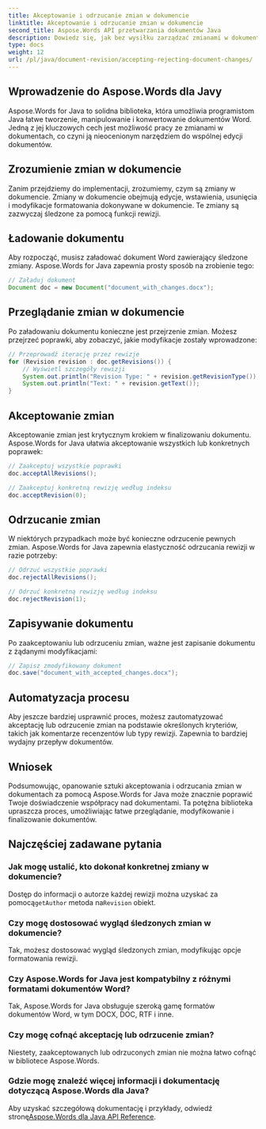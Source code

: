 ```yaml
---
title: Akceptowanie i odrzucanie zmian w dokumencie
linktitle: Akceptowanie i odrzucanie zmian w dokumencie
second_title: Aspose.Words API przetwarzania dokumentów Java
description: Dowiedz się, jak bez wysiłku zarządzać zmianami w dokumentach dzięki Aspose.Words for Java. Akceptuj i odrzucaj poprawki bezproblemowo.
type: docs
weight: 12
url: /pl/java/document-revision/accepting-rejecting-document-changes/
---
```


## Wprowadzenie do Aspose.Words dla Javy

Aspose.Words for Java to solidna biblioteka, która umożliwia programistom Java łatwe tworzenie, manipulowanie i konwertowanie dokumentów Word. Jedną z jej kluczowych cech jest możliwość pracy ze zmianami w dokumentach, co czyni ją nieocenionym narzędziem do wspólnej edycji dokumentów.

## Zrozumienie zmian w dokumencie

Zanim przejdziemy do implementacji, zrozumiemy, czym są zmiany w dokumencie. Zmiany w dokumencie obejmują edycje, wstawienia, usunięcia i modyfikacje formatowania dokonywane w dokumencie. Te zmiany są zazwyczaj śledzone za pomocą funkcji rewizji.

## Ładowanie dokumentu

Aby rozpocząć, musisz załadować dokument Word zawierający śledzone zmiany. Aspose.Words for Java zapewnia prosty sposób na zrobienie tego:

```java
// Załaduj dokument
Document doc = new Document("document_with_changes.docx");
```

## Przeglądanie zmian w dokumencie

Po załadowaniu dokumentu konieczne jest przejrzenie zmian. Możesz przejrzeć poprawki, aby zobaczyć, jakie modyfikacje zostały wprowadzone:

```java
// Przeprowadź iterację przez rewizje
for (Revision revision : doc.getRevisions()) {
    // Wyświetl szczegóły rewizji
    System.out.println("Revision Type: " + revision.getRevisionType());
    System.out.println("Text: " + revision.getText());
}
```

## Akceptowanie zmian

Akceptowanie zmian jest krytycznym krokiem w finalizowaniu dokumentu. Aspose.Words for Java ułatwia akceptowanie wszystkich lub konkretnych poprawek:

```java
// Zaakceptuj wszystkie poprawki
doc.acceptAllRevisions();

// Zaakceptuj konkretną rewizję według indeksu
doc.acceptRevision(0);
```

## Odrzucanie zmian

W niektórych przypadkach może być konieczne odrzucenie pewnych zmian. Aspose.Words for Java zapewnia elastyczność odrzucania rewizji w razie potrzeby:

```java
// Odrzuć wszystkie poprawki
doc.rejectAllRevisions();

// Odrzuć konkretną rewizję według indeksu
doc.rejectRevision(1);
```

## Zapisywanie dokumentu

Po zaakceptowaniu lub odrzuceniu zmian, ważne jest zapisanie dokumentu z żądanymi modyfikacjami:

```java
// Zapisz zmodyfikowany dokument
doc.save("document_with_accepted_changes.docx");
```

## Automatyzacja procesu

Aby jeszcze bardziej usprawnić proces, możesz zautomatyzować akceptację lub odrzucenie zmian na podstawie określonych kryteriów, takich jak komentarze recenzentów lub typy rewizji. Zapewnia to bardziej wydajny przepływ dokumentów.

## Wniosek

Podsumowując, opanowanie sztuki akceptowania i odrzucania zmian w dokumentach za pomocą Aspose.Words for Java może znacznie poprawić Twoje doświadczenie współpracy nad dokumentami. Ta potężna biblioteka upraszcza proces, umożliwiając łatwe przeglądanie, modyfikowanie i finalizowanie dokumentów.

## Najczęściej zadawane pytania

### Jak mogę ustalić, kto dokonał konkretnej zmiany w dokumencie?

 Dostęp do informacji o autorze każdej rewizji można uzyskać za pomocą`getAuthor` metoda na`Revision` obiekt.

### Czy mogę dostosować wygląd śledzonych zmian w dokumencie?

Tak, możesz dostosować wygląd śledzonych zmian, modyfikując opcje formatowania rewizji.

### Czy Aspose.Words for Java jest kompatybilny z różnymi formatami dokumentów Word?

Tak, Aspose.Words for Java obsługuje szeroką gamę formatów dokumentów Word, w tym DOCX, DOC, RTF i inne.

### Czy mogę cofnąć akceptację lub odrzucenie zmian?

Niestety, zaakceptowanych lub odrzuconych zmian nie można łatwo cofnąć w bibliotece Aspose.Words.

### Gdzie mogę znaleźć więcej informacji i dokumentację dotyczącą Aspose.Words dla Java?

 Aby uzyskać szczegółową dokumentację i przykłady, odwiedź stronę[Aspose.Words dla Java API Reference](https://reference.aspose.com/words/java/).